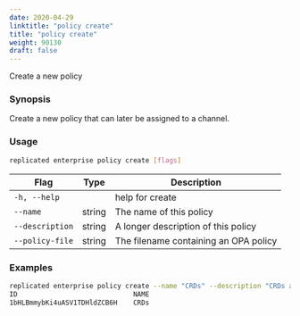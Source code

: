 ```yaml
---
date: 2020-04-29
linktitle: "policy create"
title: "policy create"
weight: 90130
draft: false
---
```


Create a new policy

### Synopsis

Create a new policy that can later be assigned to a channel.

### Usage
```bash
replicated enterprise policy create [flags]
```


| Flag                  | Type   | Description |
|-----------------------|--------|-------------|
| `-h, --help` | | help for create |
| `--name` | string | The name of this policy |
| `--description` | string | A longer description of this policy |
| `--policy-file` | string | The filename containing an OPA policy |

### Examples

```bash
replicated enterprise policy create --name "CRDs" --description "CRDs are not encouraged" --policy-file crd.rego
ID                             NAME
1bHLBmmybKi4uASV1TDHldZCB6H    CRDs
```
